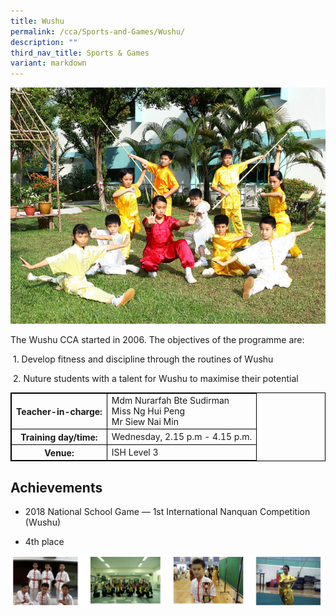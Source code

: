 ```yaml
---
title: Wushu
permalink: /cca/Sports-and-Games/Wushu/
description: ""
third_nav_title: Sports & Games
variant: markdown
---
```

<style>
table {
  border-collapse: collapse;
  border: 1px solid black;
} 

th,td {
  border: 1px solid black;
}
	table.c {
  table-layout: auto;
  width: 100%;  
}
</style>
![](/images/wushu1.jpeg)

		 
The Wushu CCA started in 2006. The objectives of the programme are:

&nbsp;1. Develop fitness and discipline through the routines of Wushu

&nbsp;2. Nuture students with a talent for Wushu to maximise their potential

<table class="c">
  <tbody><tr>
    <th>Teacher-in-charge:</th>
		<td>Mdm Nurarfah Bte Sudirman <br> Miss Ng Hui Peng <br> Mr Siew Nai Min</td>
  </tr>
  <tr>
    <th>Training day/time:</th>
		<td>Wednesday, 2.15 p.m - 4.15 p.m.</td>
  </tr>
  <tr>
    <th>Venue:</th>
    <td>ISH Level 3</td>
  </tr>

</tbody></table>

Achievements
------------

*   2018 National School Game — 1st International Nanquan Competition (Wushu)

*   4th place

![](/images/wushu2.png)